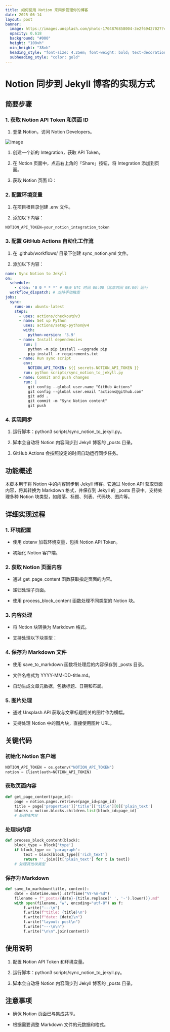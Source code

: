 ```yaml
---
title: 如何使用 Notion 来同步管理你的博客
date: 2025-06-14
layout: post
banner:
  image: https://images.unsplash.com/photo-1704876858004-3e2f69427027?crop=entropy&cs=tinysrgb&fit=max&fm=jpg&ixid=M3w2OTIwMzJ8MHwxfHJhbmRvbXx8fHx8fHx8fDE3NDk5MDQ3OTJ8&ixlib=rb-4.1.0&q=80&w=1080
  opacity: 0.618
  background: "#000"
  height: "100vh"
  min_height: "38vh"
  heading_style: "font-size: 4.25em; font-weight: bold; text-decoration: underline"
  subheading_style: "color: gold"
---
```


# Notion 同步到 Jekyll 博客的实现方式

## 简要步骤

### 1. 获取 Notion API Token 和页面 ID

1. 登录 Notion，访问 Notion Developers。

![image](https://prod-files-secure.s3.us-west-2.amazonaws.com/a7a0cc5a-89b9-4cda-8686-1fba0ca52f40/d19c1afe-dea5-4312-9333-786b0ba83054/image.png?X-Amz-Algorithm=AWS4-HMAC-SHA256&X-Amz-Content-Sha256=UNSIGNED-PAYLOAD&X-Amz-Credential=ASIAZI2LB466YJKE6RSM%2F20250614%2Fus-west-2%2Fs3%2Faws4_request&X-Amz-Date=20250614T123952Z&X-Amz-Expires=3600&X-Amz-Security-Token=IQoJb3JpZ2luX2VjEEQaCXVzLXdlc3QtMiJHMEUCIFDuya5QWHEJvjxGO%2BwRIqz9zjZFiV7Ujf1Zj%2BytFQshAiEApIWNxa8MYnRdznhyoI255ntLQlGsag7Pfn5tCdduVKkq%2FwMILRAAGgw2Mzc0MjMxODM4MDUiDGMSv00%2Fhy2%2BbfRucircA0042o1OMgeAFnNMdFTJfsVxlgImsKO9k%2FJVUwajOgvaJlUffC4DCGYid4UX2Re189s7WFiImQxv2hU%2FylVZRjHdIAARIWsh%2BhesETKCDzHYDCL6rEsEGv9GhQtQ2ruvlGWQPP909VoROF6lVetSkESYZZTPZD76dsVHwL4OYm%2FVGuBXClh8Mj9KR%2BwOGgE05gN%2Bdtcf%2B%2FZ15cW5sbElyzTabF5ZRsKwFg8a1PBEfvziKwW0YE%2FYw3ugFQE9ay%2BWaBYh8qTkcnkz4Q13piIcdx8Vu%2FKuOiZF0YvHi5NVbeMWtjTZJaxAXdSNWH%2FGMrsilBAMIIQgcdxJW7MyUWY%2Fv%2FLhHkO%2BfKwIRpoFfV4Y5K2KeJKih7L%2B2w4fsp%2FDhUlVsXJOU1gpwBXz5ImoMfZgTFx5hKICo2mk7ZGxaBVGIRXkjLosNokp9JZNbeyKTU1rfXHH790LiByQ3Nvsz04kpTbEcDvlO2pnqTW0uQjrM51qQKD9yQUQccGhLjsExIP5OIFyS%2BitlXtLyAP%2BHHjBltYr6uCYAOMLh5pEk99wPedwqU3CpkNMfm0IAqN0KUla%2BhZ9K0yoEb6rPoU2G3NxH4Syuv%2BJf%2B%2FdEw%2BcXkt3YCBhhG0A%2Bcs%2FTN91gzbmMPnBtcIGOqUB8tDO%2Bp9ptg7DN8bWXSrtVCdeKUgjyJcaLdiSqEjOWr8Gq1Lgoe7w4l7xPLmOES71%2FhwYXp295GgWYvtx5grs20OJkuJeGDUh5y8D4%2FF1WQ3d3hc2XdF3cJI4ITQ%2FIxJasGpOsSKQh0HC7%2FZcYNL2or4i0AaWvlhTlwKafAw4W3Y7S%2FfqKwpYbb2z48F6mGrTYixWsy5%2BPu6sVtHWMUBvQGoOb%2BaE&X-Amz-Signature=6804265353f9704f1b9367a281a7d2fb241b04cbbc6ad10d532eb4d39ac57c82&X-Amz-SignedHeaders=host&x-amz-checksum-mode=ENABLED&x-id=GetObject)

1. 创建一个新的 Integration，获取 API Token。

1. 在 Notion 页面中，点击右上角的「Share」按钮，将 Integration 添加到页面。

1. 获取 Notion 页面 ID：


### 2. 配置环境变量

1. 在项目根目录创建 .env 文件。

1. 添加以下内容：

```javascript
NOTION_API_TOKEN=your_notion_integration_token
```

### 3. 配置 GitHub Actions 自动化工作流

1. 在 .github/workflows/ 目录下创建 sync_notion.yml 文件。

1. 添加以下内容：

```yaml
name: Sync Notion to Jekyll
on:
  schedule:
    - cron: '0 0 * * *' # 每天 UTC 时间 00:00（北京时间 08:00）运行
  workflow_dispatch: # 支持手动触发
jobs:
  sync:
    runs-on: ubuntu-latest
    steps:
      - uses: actions/checkout@v3
      - name: Set up Python
        uses: actions/setup-python@v4
        with:
          python-version: '3.9'
      - name: Install dependencies
        run: |
          python -m pip install --upgrade pip
          pip install -r requirements.txt
      - name: Run sync script
        env:
          NOTION_API_TOKEN: ${{ secrets.NOTION_API_TOKEN }}
        run: python scripts/sync_notion_to_jekyll.py
      - name: Commit and push changes
        run: |
          git config --global user.name "GitHub Actions"
          git config --global user.email "actions@github.com"
          git add .
          git commit -m "Sync Notion content"
          git push
```

### 4. 实现同步

1. 运行脚本：python3 scripts/sync_notion_to_jekyll.py。

1. 脚本会自动将 Notion 内容同步到 Jekyll 博客的 _posts 目录。

1. GitHub Actions 会按照设定的时间自动运行同步任务。

## 功能概述

本脚本用于将 Notion 中的内容同步到 Jekyll 博客。它通过 Notion API 获取页面内容，将其转换为 Markdown 格式，并保存到 Jekyll 的 _posts 目录中。支持处理多种 Notion 块类型，如段落、标题、列表、代码块、图片等。

## 详细实现过程

### 1. 环境配置

- 使用 dotenv 加载环境变量，包括 Notion API Token。

- 初始化 Notion 客户端。

### 2. 获取 Notion 页面内容

- 通过 get_page_content 函数获取指定页面的内容。

- 递归处理子页面。

- 使用 process_block_content 函数处理不同类型的 Notion 块。

### 3. 内容处理

- 将 Notion 块转换为 Markdown 格式。

- 支持处理以下块类型：


### 4. 保存为 Markdown 文件

- 使用 save_to_markdown 函数将处理后的内容保存到 _posts 目录。

- 文件名格式为 YYYY-MM-DD-title.md。

- 自动生成文章元数据，包括标题、日期和布局。

### 5. 图片处理

- 通过 Unsplash API 获取与文章标题相关的图片作为横幅。

- 支持处理 Notion 中的图片块，直接使用图片 URL。

## 关键代码

### 初始化 Notion 客户端

```python
NOTION_API_TOKEN = os.getenv("NOTION_API_TOKEN")
notion = Client(auth=NOTION_API_TOKEN)
```

### 获取页面内容

```python
def get_page_content(page_id):
    page = notion.pages.retrieve(page_id=page_id)
    title = page['properties']['title']['title'][0]['plain_text']
    blocks = notion.blocks.children.list(block_id=page_id)
    # 处理块内容
```

### 处理块内容

```python
def process_block_content(block):
    block_type = block['type']
    if block_type == 'paragraph':
        text = block[block_type]['rich_text']
        return ''.join([t['plain_text'] for t in text])
    # 处理其他块类型
```

### 保存为 Markdown

```python
def save_to_markdown(title, content):
    date = datetime.now().strftime("%Y-%m-%d")
    filename = f"_posts/{date}-{title.replace(' ', '-').lower()}.md"
    with open(filename, "w", encoding="utf-8") as f:
        f.write("---\n")
        f.write(f"title: {title}\n")
        f.write(f"date: {date}\n")
        f.write("layout: post\n")
        f.write("---\n\n")
        f.write("\n\n".join(content))
```

## 使用说明

1. 配置 Notion API Token 和环境变量。

1. 运行脚本：python3 scripts/sync_notion_to_jekyll.py。

1. 脚本会自动将 Notion 内容同步到 Jekyll 博客的 _posts 目录。

## 注意事项

- 确保 Notion 页面已与集成共享。

- 根据需要调整 Markdown 文件的元数据和格式。